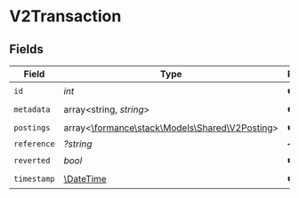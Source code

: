 # V2Transaction


## Fields

| Field                                                                              | Type                                                                               | Required                                                                           | Description                                                                        | Example                                                                            |
| ---------------------------------------------------------------------------------- | ---------------------------------------------------------------------------------- | ---------------------------------------------------------------------------------- | ---------------------------------------------------------------------------------- | ---------------------------------------------------------------------------------- |
| `id`                                                                               | *int*                                                                              | :heavy_check_mark:                                                                 | N/A                                                                                |                                                                                    |
| `metadata`                                                                         | array<string, *string*>                                                            | :heavy_check_mark:                                                                 | N/A                                                                                | {"admin":"true"}                                                                   |
| `postings`                                                                         | array<[\formance\stack\Models\Shared\V2Posting](../../Models/Shared/V2Posting.md)> | :heavy_check_mark:                                                                 | N/A                                                                                |                                                                                    |
| `reference`                                                                        | *?string*                                                                          | :heavy_minus_sign:                                                                 | N/A                                                                                | ref:001                                                                            |
| `reverted`                                                                         | *bool*                                                                             | :heavy_check_mark:                                                                 | N/A                                                                                |                                                                                    |
| `timestamp`                                                                        | [\DateTime](https://www.php.net/manual/en/class.datetime.php)                      | :heavy_check_mark:                                                                 | N/A                                                                                |                                                                                    |